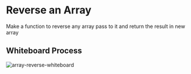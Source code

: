 
# Reverse an Array
<!-- Description of the challenge -->
Make a function to reverse any array pass to it and return the result in new array
## Whiteboard Process
<!-- Embedded whiteboard image -->
![array-reverse-whiteboard](https://user-images.githubusercontent.com/57394982/127733447-5ae927a7-5d27-4da2-a9bf-82293319b523.png)

<!-- ## Approach & Efficiency -->
<!-- What approach did you take? Discuss Why. What is the Big O space/time for this approach? -->
